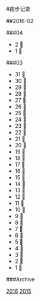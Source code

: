 #跑步记录

##2016-02

###04
* 2 🙇
* 1 💪



###03
* 31 🙇
* 30 🙇
* 29 🙇
* 28 🙇
* 27 💪
* 26 🙇
* 25 🙇
* 24 💪
* 23 🙇
* 22 💪
* 21 🏃
* 20 🙇
* 19 🙇
* 18 🙇
* 17 🙇
* 16 💪
* 15 💪
* 14 🏃
* 13 🙇
* 12 🙇
* 11 🙇
* 10 🙇
* 9 🙇
* 8 💪
* 7 🙇
* 6 💪
* 5 💪
* 4 🙇
* 3 🙇
* 2 🙇
* 1 🙇


###Archive

[2016](/archive/2016.md)
[2015](/archive/2015.md)
